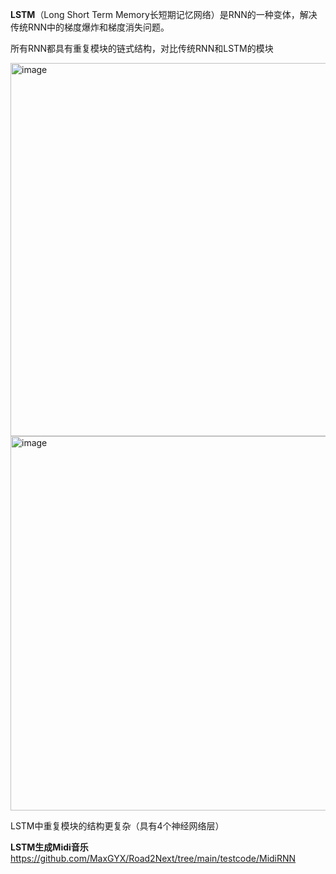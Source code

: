
**LSTM**（Long Short Term Memory长短期记忆网络）是RNN的一种变体，解决传统RNN中的梯度爆炸和梯度消失问题。

所有RNN都具有重复模块的链式结构，对比传统RNN和LSTM的模块

<img width="597" alt="image" src="https://github.com/user-attachments/assets/eab044c5-598c-42f9-acd5-360e24fa0831">
<img width="599" alt="image" src="https://github.com/user-attachments/assets/79434b60-0fee-4a95-af99-e05569ff72fe">

LSTM中重复模块的结构更复杂（具有4个神经网络层）

**LSTM生成Midi音乐**
https://github.com/MaxGYX/Road2Next/tree/main/testcode/MidiRNN
